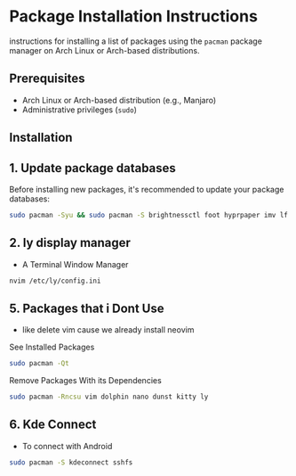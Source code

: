 # Package Installation Instructions

instructions for installing a list of packages using the `pacman` package manager on Arch Linux or Arch-based distributions.

## Prerequisites

- Arch Linux or Arch-based distribution (e.g., Manjaro)
- Administrative privileges (`sudo`)

## Installation

## 1. Update package databases
Before installing new packages, it's recommended to update your package databases:

```bash
sudo pacman -Syu && sudo pacman -S brightnessctl foot hyprpaper imv lf mpv neovim ttf-hack ttf-hack-nerd waybar bleachbit fastfetch unzip hyprlock newsboat
```
## 2. ly display manager
- A Terminal Window Manager

```bash
nvim /etc/ly/config.ini
```

## 5. Packages that i Dont Use
- like delete vim cause we already install neovim

See Installed Packages
```bash
sudo pacman -Qt
```

Remove Packages With its Dependencies
```bash
sudo pacman -Rncsu vim dolphin nano dunst kitty ly
```

## 6. Kde Connect
- To connect with Android
```bash
sudo pacman -S kdeconnect sshfs
```
